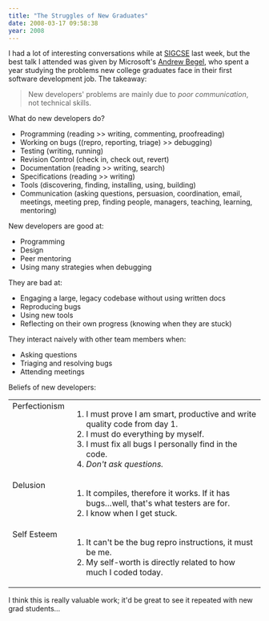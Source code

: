 ```yaml
---
title: "The Struggles of New Graduates"
date: 2008-03-17 09:58:38
year: 2008
---
```

I had a lot of interesting conversations while at <a href="http://www.cs.duke.edu/sigcse08/">SIGCSE</a> last week, but the best talk I attended was given by Microsoft's <a href="http://research.microsoft.com/~abegel/">Andrew Begel</a>, who spent a year studying the problems new college graduates face in their first software development job. The takeaway:
<blockquote> New developers' problems are mainly due to <em>poor communication</em>, not technical skills.</blockquote>
What do new developers do?
<ul>
  <li>Programming (reading &gt;&gt; writing, commenting, proofreading)</li>
  <li>Working on bugs ((repro, reporting, triage) &gt;&gt; debugging)</li>
  <li>Testing (writing, running)</li>
  <li>Revision Control (check in, check out, revert)</li>
  <li>Documentation (reading &gt;&gt; writing, search)</li>
  <li>Specifications (reading &gt;&gt; writing)</li>
  <li>Tools (discovering, finding, installing, using, building)</li>
  <li>Communication (asking questions, persuasion, coordination, email, meetings, meeting prep, finding people, managers, teaching, learning, mentoring)</li>
</ul>
New developers are good at:
<ul>
  <li>Programming</li>
  <li>Design</li>
  <li>Peer mentoring</li>
  <li>Using many strategies when debugging</li>
</ul>
They are bad at:
<ul>
  <li>Engaging a large, legacy codebase without using written docs</li>
  <li>Reproducing bugs</li>
  <li>Using new tools</li>
  <li>Reflecting on their own progress (knowing when they are stuck)</li>
</ul>
They interact naively with other team members when:
<ul>
  <li>Asking questions</li>
  <li>Triaging and resolving bugs</li>
  <li>Attending meetings</li>
</ul>
Beliefs of new developers:
<table class="centered">
<tr>
<td valign="top">Perfectionism</td>
<td valign="top">
<ol>
  <li>I must prove I am smart, productive and write quality code from day 1.</li>
  <li>I must do everything by myself.</li>
  <li>I must fix all bugs I personally find in the code.</li>
  <li><em>Don't ask questions.</em></li>
</ol>
</td>
</tr>
<tr>
<td valign="top">Delusion</td>
<td valign="top">
<ol>
  <li>It compiles, therefore it works. If it has bugs…well, that's what testers are for.</li>
  <li>I know when I get stuck.</li>
</ol>
</td>
</tr>
<tr>
<td valign="top">Self Esteem</td>
<td valign="top">
<ol>
  <li>It can't be the bug repro instructions, it must be me.</li>
  <li>My self-worth is directly related to how much I coded today.</li>
</ol>
</td>
</tr>
</table>
I think this is really valuable work; it'd be great to see it repeated with new grad students…
